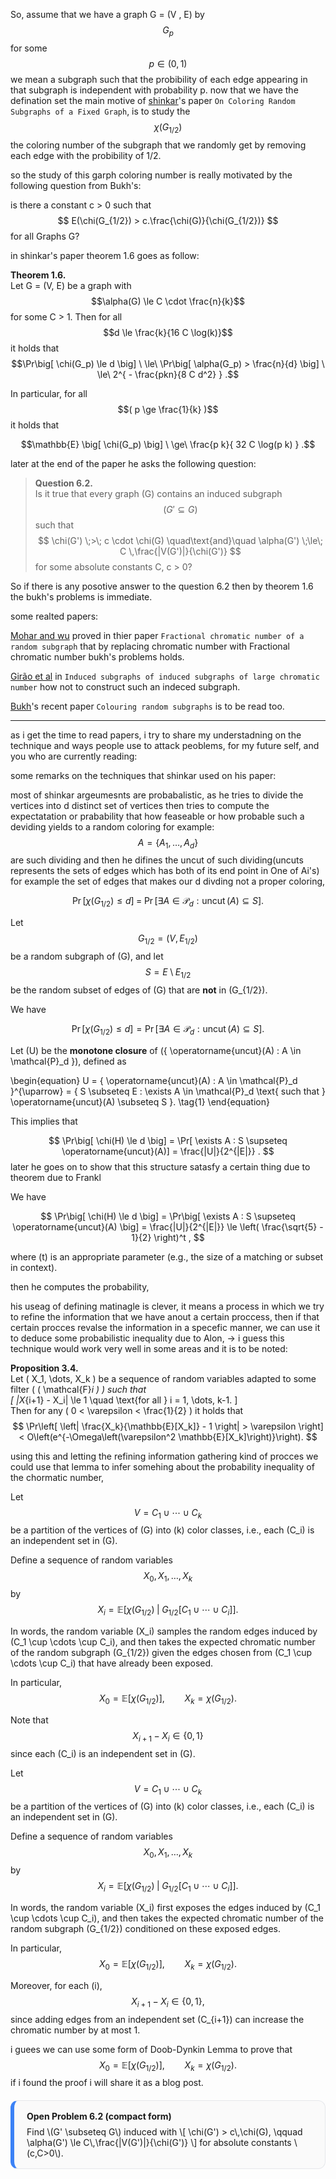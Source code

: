 

So, assume that we have a graph G = (V , E) by $$G_{p}$$ for some $$ p \in (0,1) $$ we mean a subgraph such that the 
probibility of each edge appearing in that subgraph is independent with probability p. now that we have the defination set
the main motive of [shinkar]'s paper `On Coloring Random Subgraphs of a Fixed Graph`, is to study the $$ \chi(G_{1/2}) $$ the coloring number
of the subgraph that we randomly get by removing each edge with the probibility of 1/2. 

so the study of this garph coloring number is really motivated by the following question from Bukh's: 

  is there a constant c > 0 such that $$ E(\chi(G_{1/2}) > c.\frac{\chi(G)}{\chi(G_{1/2})} $$ for all Graphs G? 

in shinkar's paper theorem 1.6 goes as follow: 

**Theorem 1.6.**  
Let G = (V, E) be a graph with  
$$\alpha(G) \le C \cdot \frac{n}{k}$$
for some C > 1. Then for all  
$$d \le \frac{k}{16 C \log(k)}$$
it holds that  
$$\Pr\big[ \chi(G_p) \le d \big] \ \le\ \Pr\big[ \alpha(G_p) > \frac{n}{d} \big] \ \le\ 2^{ - \frac{pkn}{8 C d^2} } .$$

In particular, for all $$( p \ge \frac{1}{k} )$$ it holds that  

$$\mathbb{E} \big[ \chi(G_p) \big] \ \ge\ \frac{p k}{ 32 C \log(p k) } .$$

later at the end of the paper he asks the following question:

> **Question 6.2.**  
> Is it true that every graph (G) contains an induced subgraph $$(G' \subseteq G)$$ such that
> $$
> \chi(G') \;>\; c \cdot \chi(G)
> \quad\text{and}\quad
> \alpha(G') \;\le\; C \,\frac{|V(G')|}{\chi(G')}
> $$
> for some absolute constants C, c > 0?



So if there is any posotive answer to the question 6.2 then by theorem 1.6 the bukh's problems is immediate.

some realted papers: 

[Mohar and wu] proved in thier paper `Fractional chromatic number of a random subgraph` that by replacing chromatic number with Fractional chromatic number bukh's problems holds.

[Girão et al] in `Induced subgraphs of induced subgraphs of large chromatic number` how not to construct such an indeced subgraph.

[Bukh]'s recent paper `Colouring random subgraphs` is to be read too.

---

as i get the time to read papers, i try to share my understadning on the technique and ways people use to attack peoblems, for my future self, and you who are currently reading:


some remarks on the techniques that shinkar used on his paper: 

most of shinkar argeumesnts are probabalistic, as he tries to divide the vertices into d distinct set of vertices then tries to compute the expectatation or prabability that 
how feaseable or how probable such a deviding yields to a random coloring for example: 
$$
A = \{ A_1, \dots, A_d \}
$$ are such dividing and then he difines the uncut of such dividing(uncuts represents the sets of edges which has both of its end point in One of Ai's)
for example the set of edges that makes our d divding not a proper coloring, 

$$
\Pr\big[ \chi(G_{1/2}) \le d \big]
\;=\;
\Pr\big[ \exists A \in \mathcal{P}_d : \operatorname{uncut}(A) \subseteq S \big] .
$$

Let 
$$
G_{1/2} = (V, E_{1/2})
$$ 
be a random subgraph of \(G\), and let 
$$
S = E \setminus E_{1/2}
$$ 
be the random subset of edges of \(G\) that are **not** in \(G_{1/2}\). 

We have

$$
\Pr\big[ \chi(G_{1/2}) \le d \big]
= \Pr\big[ \exists A \in \mathcal{P}_d : \operatorname{uncut}(A) \subseteq S \big].
$$

Let \(U\) be the **monotone closure** of 
\(\{ \operatorname{uncut}(A) : A \in \mathcal{P}_d \}\), defined as

\begin{equation}
U = \{ \operatorname{uncut}(A) : A \in \mathcal{P}_d \}^{\uparrow} 
= \{ S \subseteq E : \exists A \in \mathcal{P}_d \text{ such that } \operatorname{uncut}(A) \subseteq S \}.
\tag{1}
\end{equation}

This implies that

$$
\Pr\big[ \chi(H) \le d \big]
= \Pr[ \exists A : S \supseteq \operatorname{uncut}(A)] 
= \frac{|U|}{2^{|E|}} .
$$ later he goes on to show that this structure satasfy a certain thing due to theorem due to Frankl 

We have

$$
\Pr\big[ \chi(H) \le d \big] 
= \Pr\big[ \exists A : S \supseteq \operatorname{uncut}(A) \big] 
= \frac{|U|}{2^{|E|}} 
\le \left( \frac{\sqrt{5} - 1}{2} \right)^t ,
$$

where \(t\) is an appropriate parameter (e.g., the size of a matching or subset in context).

then he computes the probability,

his useag of defining matinagle is clever, it means a process in which we try to refine the information that we have anout a certain proccess, then if that certain procces revalse the information in a specefic manner, we can use it to deduce some probabilistic inequality due to Alon, -> i guess this technique would work very well in some areas and it is to be noted:

**Proposition 3.4.**  
Let \( X_1, \dots, X_k \) be a sequence of random variables adapted to some filter \( ( \mathcal{F}_i ) \) such that  
\[
|X_{i+1} - X_i| \le 1 \quad \text{for all } i = 1, \dots, k-1.
\]  
Then for any \( 0 < \varepsilon < \frac{1}{2} \) it holds that  
$$
\Pr\left[
\left| \frac{X_k}{\mathbb{E}[X_k]} - 1 \right| > \varepsilon
\right] < O\left(e^{-\Omega\left(\varepsilon^2 \mathbb{E}[X_k]\right)}\right).
$$

using this and letting the refining information gathering kind of procces we could use that lemma to infer somehing about the probability inequality of the chormatic number,

Let 
$$
V = C_1 \cup \cdots \cup C_k
$$ 
be a partition of the vertices of \(G\) into \(k\) color classes, i.e., each \(C_i\) is an independent set in \(G\).

Define a sequence of random variables 
$$
X_0, X_1, \dots, X_k
$$ 
by
$$
X_i = \mathbb{E}\Big[ \chi(G_{1/2}) \;\big|\; G_{1/2}[C_1 \cup \cdots \cup C_i] \Big].
$$

In words, the random variable \(X_i\) samples the random edges induced by \(C_1 \cup \cdots \cup C_i\), and then takes the expected chromatic number of the random subgraph \(G_{1/2}\) given the edges chosen from \(C_1 \cup \cdots \cup C_i\) that have already been exposed.  

In particular,
$$
X_0 = \mathbb{E}[\chi(G_{1/2})], \qquad X_k = \chi(G_{1/2}).
$$

Note that 
$$
X_{i+1} - X_i \in \{0, 1\}
$$ 
since each \(C_i\) is an independent set in \(G\).

Let 
$$
V = C_1 \cup \cdots \cup C_k
$$ 
be a partition of the vertices of \(G\) into \(k\) color classes, i.e., each \(C_i\) is an independent set in \(G\).

Define a sequence of random variables 
$$
X_0, X_1, \dots, X_k
$$ 
by
$$
X_i = \mathbb{E}\Big[ \chi(G_{1/2}) \;\big|\; G_{1/2}[C_1 \cup \cdots \cup C_i] \Big].
$$

In words, the random variable \(X_i\) first exposes the edges induced by \(C_1 \cup \cdots \cup C_i\), and then takes the expected chromatic number of the random subgraph \(G_{1/2}\) conditioned on these exposed edges.  

In particular,
$$
X_0 = \mathbb{E}[\chi(G_{1/2})], \qquad X_k = \chi(G_{1/2}).
$$

Moreover, for each \(i\),
$$
X_{i+1} - X_i \in \{0, 1\},
$$
since adding edges from an independent set \(C_{i+1}\) can increase the chromatic number by at most 1.

i guees we can use some form of Doob-Dynkin Lemma to prove that $$
X_0 = \mathbb{E}[\chi(G_{1/2})], \qquad X_k = \chi(G_{1/2}).
$$ if i found the proof i will share it as a blog post.


<style>
  .problem-card {
    border: 1px solid #e5e7eb;
    border-left: 6px solid #3b82f6;
    border-radius: 0.75rem;
    padding: 1rem 1.25rem;
    background: #fafafa;
    margin: 1.25rem 0;
  }
  .problem-title {
    font-weight: 700;
    margin-bottom: 0.5rem;
  }
</style>

<div class="problem-card">
  <div class="problem-title">Open Problem 6.2 (compact form)</div>
  Find \(G' \subseteq G\) induced with
  \[
  \chi(G') > c\,\chi(G), \qquad
  \alpha(G') \le C\,\frac{|V(G')|}{\chi(G')}
  \]
  for absolute constants \(c,C>0\).
</div>



[shinkar]: https://arxiv.org/pdf/1612.04319

[Mohar and wu]: https://arxiv.org/pdf/1807.06285

[Girão et al]: https://arxiv.org/pdf/2203.03612

[Bukh]: https://arxiv.org/pdf/2312.08340
